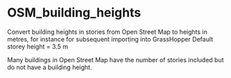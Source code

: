 # OSM_building_heights
Convert building heights in stories from Open Street Map to heights in metres, for instance for subsequent importing into GrassHopper 
Default storey height = 3.5 m

Many buildings in Open Street Map have the number of stories included but do not have a building height.
